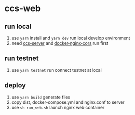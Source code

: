 # ccs-web

## run local


1. use `yarn` install and `yarn dev` run local develop environment
2. need [ccs-server](https://github.com/script-money/ccs-server) and [docker-nginx-cors](./docker-nginx-cors) run first

## run testnet

1. use `yarn testnet` run connect testnet at local

## deploy

1. use `yarn build` generate files
2. copy dist, docker-compose.yml and nginx.conf to server
3. use `sh run_web.sh` launch nginx web container

